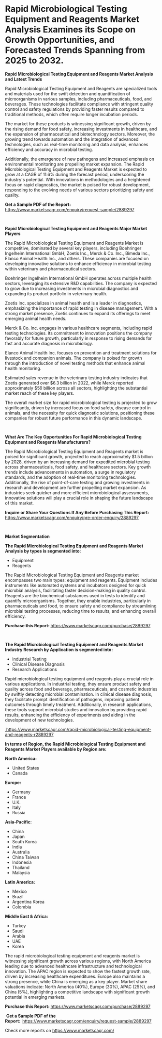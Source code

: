 <p><h1>Rapid Microbiological Testing Equipment and Reagents Market Analysis Examines its Scope on Growth Opportunities, and Forecasted Trends Spanning from 2025 to 2032.</h1></p><p><strong>Rapid Microbiological Testing Equipment and Reagents Market Analysis and Latest Trends</strong></p>
<p><p>Rapid Microbiological Testing Equipment and Reagents are specialized tools and materials used for the swift detection and quantification of microorganisms in various samples, including pharmaceuticals, food, and beverages. These technologies facilitate compliance with stringent quality control and safety regulations by providing faster results compared to traditional methods, which often require longer incubation periods.</p><p>The market for these products is witnessing significant growth, driven by the rising demand for food safety, increasing investments in healthcare, and the expansion of pharmaceutical and biotechnology sectors. Moreover, the growing trend towards automation and the integration of advanced technologies, such as real-time monitoring and data analysis, enhances efficiency and accuracy in microbial testing.</p><p>Additionally, the emergence of new pathogens and increased emphasis on environmental monitoring are propelling market expansion. The Rapid Microbiological Testing Equipment and Reagents Market is expected to grow at a CAGR of 11.6% during the forecast period, underscoring the industry's potential. With innovations in methodologies and a heightened focus on rapid diagnostics, the market is poised for robust development, responding to the evolving needs of various sectors prioritizing safety and quality.</p></p>
<p><strong>Get a Sample PDF of the Report:&nbsp;</strong> <a href="https://www.marketscagr.com/enquiry/request-sample/2889297?utm_campaign=2795&utm_medium=2&utm_source=Github&utm_content=ia&utm_term=14032025&utm_id=rapid-microbiological-testing-equipment-and-reagents">https://www.marketscagr.com/enquiry/request-sample/2889297</a></p>
<p>&nbsp;</p>
<p><strong>Rapid Microbiological Testing Equipment and Reagents Major Market Players</strong></p>
<p><p>The Rapid Microbiological Testing Equipment and Reagents Market is competitive, dominated by several key players, including Boehringer Ingelheim International GmbH, Zoetis Inc., Merck & Co. Inc., Bimeda Inc., Elanco Animal Health Inc., and others. These companies are focused on developing innovative solutions to enhance efficiency in microbial testing within veterinary and pharmaceutical sectors.</p><p>Boehringer Ingelheim International GmbH operates across multiple health sectors, leveraging its extensive R&D capabilities. The company is expected to grow due to increasing investments in microbial diagnostics and expanding its product portfolio in veterinary health. </p><p>Zoetis Inc. specializes in animal health and is a leader in diagnostics, emphasizing the importance of rapid testing in disease management. With a strong market presence, Zoetis continues to expand its offerings to meet emerging animal health needs.</p><p>Merck & Co. Inc. engages in various healthcare segments, including rapid testing technologies. Its commitment to innovation positions the company favorably for future growth, particularly in response to rising demands for fast and accurate diagnosis in microbiology.</p><p>Elanco Animal Health Inc. focuses on prevention and treatment solutions for livestock and companion animals. The company is poised for growth through the introduction of novel testing methods that enhance animal health monitoring.</p><p>Estimated sales revenue in the veterinary testing industry indicates that Zoetis generated over $6.3 billion in 2022, while Merck reported approximately $59 billion across all sectors, highlighting the substantial market reach of these key players.</p><p>The overall market size for rapid microbiological testing is projected to grow significantly, driven by increased focus on food safety, disease control in animals, and the necessity for quick diagnostic solutions, positioning these companies for robust future performance in this dynamic landscape.</p></p>
<p>&nbsp;</p>
<p><strong>What Are The Key Opportunities For Rapid Microbiological Testing Equipment and Reagents Manufacturers?</strong></p>
<p><p>The Rapid Microbiological Testing Equipment and Reagents market is poised for significant growth, projected to reach approximately $1.5 billion by 2028, driven by an increasing demand for expedited microbial testing across pharmaceuticals, food safety, and healthcare sectors. Key growth trends include advancements in automation, a surge in regulatory standards, and the adoption of real-time monitoring technologies. Additionally, the rise of point-of-care testing and growing investments in research and development are further propelling market expansion. As industries seek quicker and more efficient microbiological assessments, innovative solutions will play a crucial role in shaping the future landscape of this market.</p></p>
<p><strong>Inquire or Share Your Questions If Any Before Purchasing This Report:</strong> <a href="https://www.marketscagr.com/enquiry/pre-order-enquiry/2889297?utm_campaign=2795&utm_medium=2&utm_source=Github&utm_content=ia&utm_term=14032025&utm_id=rapid-microbiological-testing-equipment-and-reagents">https://www.marketscagr.com/enquiry/pre-order-enquiry/2889297</a></p>
<p>&nbsp;</p>
<p><strong>Market Segmentation</strong></p>
<p><strong>The Rapid Microbiological Testing Equipment and Reagents Market Analysis by types is segmented into:</strong></p>
<p><ul><li>Equipment</li><li>Reagents</li></ul></p>
<p><p>The Rapid Microbiological Testing Equipment and Reagents market encompasses two main types: equipment and reagents. Equipment includes instruments like automated systems and incubators designed for quick microbial analysis, facilitating faster decision-making in quality control. Reagents are the biochemical substances used in tests to identify and quantify microorganisms. Together, they enable industries, particularly in pharmaceuticals and food, to ensure safety and compliance by streamlining microbial testing processes, reducing time to results, and enhancing overall efficiency.</p></p>
<p><strong>Purchase this Report:&nbsp;</strong><a href="https://www.marketscagr.com/purchase/2889297?utm_campaign=2795&utm_medium=2&utm_source=Github&utm_content=ia&utm_term=14032025&utm_id=rapid-microbiological-testing-equipment-and-reagents">https://www.marketscagr.com/purchase/2889297</a></p>
<p>&nbsp;</p>
<p><strong>The Rapid Microbiological Testing Equipment and Reagents Market Industry Research by Application is segmented into:</strong></p>
<p><ul><li>Industrial Testing</li><li>Clinical Disease Diagnosis</li><li>Research Applications</li></ul></p>
<p><p>Rapid microbiological testing equipment and reagents play a crucial role in various applications. In industrial testing, they ensure product safety and quality across food and beverage, pharmaceuticals, and cosmetic industries by swiftly detecting microbial contamination. In clinical disease diagnosis, they facilitate prompt identification of pathogens, improving patient outcomes through timely treatment. Additionally, in research applications, these tools support microbial studies and innovation by providing rapid results, enhancing the efficiency of experiments and aiding in the development of new technologies.</p></p>
<p><a href="https://www.marketscagr.com/rapid-microbiological-testing-equipment-and-reagents-r2889297?utm_campaign=2795&utm_medium=2&utm_source=Github&utm_content=ia&utm_term=14032025&utm_id=rapid-microbiological-testing-equipment-and-reagents">&nbsp;https://www.marketscagr.com/rapid-microbiological-testing-equipment-and-reagents-r2889297</a></p>
<p><strong>In terms of Region, the Rapid Microbiological Testing Equipment and Reagents Market Players available by Region are:</strong></p>
<p>
    <p> <strong> North America: </strong>
        <ul>
            <li>United States</li>
            <li>Canada</li>
        </ul>
        </p> 
    <p> <strong> Europe: </strong>
        <ul>
            <li>Germany</li>
            <li>France</li>
            <li>U.K.</li>
            <li>Italy</li>
            <li>Russia</li>
        </ul>
        </p> 
    <p> <strong> Asia-Pacific: </strong>
        <ul>
            <li>China</li>
            <li>Japan</li>
            <li>South Korea</li>
            <li>India</li>
            <li>Australia</li>
            <li>China Taiwan</li>
            <li>Indonesia</li>
            <li>Thailand</li>
            <li>Malaysia</li>
        </ul>
        </p> 
    <p> <strong> Latin America: </strong>
        <ul>
            <li>Mexico</li>
            <li>Brazil</li>
            <li>Argentina Korea</li>
            <li>Colombia</li>
        </ul>
        </p> 
    <p> <strong> Middle East & Africa: </strong>
        <ul>
            <li>Turkey</li>
            <li>Saudi</li>
            <li>Arabia</li>
            <li>UAE</li>
            <li>Korea</li>
        </ul>
    </p>
    </p>
<p><p>The rapid microbiological testing equipment and reagents market is witnessing significant growth across various regions, with North America leading due to advanced healthcare infrastructure and technological innovation. The APAC region is expected to show the fastest growth rate, driven by increasing healthcare expenditures. Europe also maintains a strong presence, while China is emerging as a key player. Market share valuations indicate: North America (40%), Europe (30%), APAC (25%), and China (5%), highlighting a competitive landscape with significant growth potential in emerging markets.</p></p>
<p><strong>Purchase this Report: </strong><a href="https://www.marketscagr.com/purchase/2889297?utm_campaign=2795&utm_medium=2&utm_source=Github&utm_content=ia&utm_term=14032025&utm_id=rapid-microbiological-testing-equipment-and-reagents">https://www.marketscagr.com/purchase/2889297</a></p>
<p>&nbsp;<strong>Get a Sample PDF of the Report:&nbsp;&nbsp;</strong><a href="https://www.marketscagr.com/enquiry/request-sample/2889297?utm_campaign=2795&utm_medium=2&utm_source=Github&utm_content=ia&utm_term=14032025&utm_id=rapid-microbiological-testing-equipment-and-reagents">https://www.marketscagr.com/enquiry/request-sample/2889297</a></p>
<p><strong></strong></p>
<p>Check more reports on <a href="https://www.marketscagr.com/?utm_campaign=2795&utm_medium=2&utm_source=Github&utm_content=ia&utm_term=14032025&utm_id=rapid-microbiological-testing-equipment-and-reagents">https://www.marketscagr.com/</a></p>